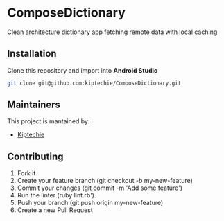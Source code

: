 # ComposeDictionary
Clean architecture dictionary app fetching remote data with local caching

## Installation
Clone this repository and import into **Android Studio**
```bash
git clone git@github.com:kiptechie/ComposeDictionary.git
```

## Maintainers
This project is mantained by:
* [Kiptechie](https://github.com/kiptechie)


## Contributing

1. Fork it
2. Create your feature branch (git checkout -b my-new-feature)
3. Commit your changes (git commit -m 'Add some feature')
4. Run the linter (ruby lint.rb').
5. Push your branch (git push origin my-new-feature)
6. Create a new Pull Request
